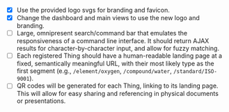 - [x] Use the provided logo svgs for branding and favicon.
- [x] Change the dashboard and main views to use the new logo and branding.
- [ ] Large, omnipresent search/command bar that emulates the responsiveness of a command line interface. It should return AJAX results for character-by-character input, and allow for fuzzy matching.
- [ ] Each registered Thing should have a human-readable landing page at a fixed, semantically meaningful URL, with their most likely type as the first segment (e.g., `/element/oxygen`, `/compound/water`, `/standard/ISO-9001`).
- [ ] QR codes will be generated for each Thing, linking to its landing page. This will allow for easy sharing and referencing in physical documents or presentations.